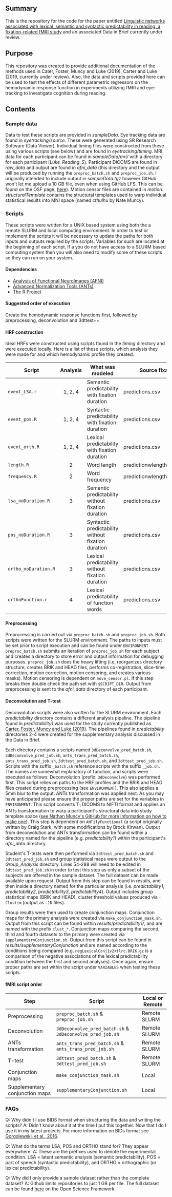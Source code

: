 ## Summary
This is the repository for the code for the paper entitled [Linguistic networks associated with lexical, semantic and syntactic predictability in reading: a fixation-related fMRI study](https://doi.org/10.1016/j.neuroimage.2019.01.018) and an associated Data in Brief currently under review.

## Purpose

This repository was created to provide additional documentation of the methods used in Cater, Foster, Muncy and Luke (2019), Carter and Luke (2019, currently under review). Also, the data and scripts provided here can be used to test the effects of different parametric regressors on the hemodynamic response function in experiments utilizing fMRI and eye-tracking to investigate cognition during reading.

## Contents

### Sample data
Data to test these scripts are provided in *sampleData*. Eye tracking data are found in *eyetracking/source*. These were generated using SR Research Software (Data Viewer). Individual timing files were constructed from these using various scripts (see below) and are found in *eyetracking/timing*. MRI data for each participant can be found in *sampleData/mri/* with a directory for each participant (*Luke_Reading_S*). Participant DICOMS are found in *raw_data* and output are found in *afni_data* (this directory and the output will be produced by running the `preproc_batch.sh` and `preproc_job.sh`. I originally intended to include output in *sampleData.tgz* however GitHub won't let me upload a 10 GB file, even when using GitHub LFS. This can be found on the OSF page, [here](https://osf.io/7csxr)). Motion censor files are contained in *motion*. *structuralTemplate* contains the structural templates used to warp individual statistical results into MNI space (named *cthulhu* by Nate Muncy).

### Scripts
These scripts were written for a UNIX based system using both the a remote SLURM and local computing environment. In order to test or implement the scripts it will be necessary to update the paths for both inputs and outputs required by the scripts. Variables for such are located at the beginning of each script. If a you do not have access to a SLURM based computing system then you will also need to modify some of these scripts so they can run on your system.

#### Dependencies
<ul>
	<li><a href="https://afni.nimh.nih.gov">Analysis of Functional NeuroImages (AFNI)</a></li>
	<li><a href="http://stnava.github.io/ANTs/">Advanced Normalization Tools (ANTs)</a></li>
	<li><a href="https://www.r-project.org">The R Project</a></li>
</ul>

#### Suggested order of execution
Create the hemodynamic response functions first, followed by preprocessing, deconvolution and 3dttest++. 

#### HRF construction
Ideal HRFs were constructed using scripts found in the *timing* directory and were executed locally. Here is a list of these scripts, which analysis they were made for and which hemodynamic profile they created.

| Script | Analysis | What was modeled | Source fixation report |
|--------|:--------:|------------------|------------------------|
| `event_LSA.r` | 1, 2, 4 | Semantic predictability with fixation duration | predictions.csv |
| `event_pos.R` | 1, 2, 4 | Syntactic predictability with fixation duration | predictions.csv |
| `event_orth.R`| 1, 2, 4 | Lexical predictability with fixation duration | predictions.csv |
| `length.R` | 2 | Word length | predictionwlengthandfrequency.csv |
| `frequency.R` | 2 | Word frequency | predictionwlengthandfrequency.csv |
| `lsa_noDuration.R` | 3 | Semantic predictability without fixation duration | predictions.csv |
| `pos_noDuration.R` | 3 | Syntactic predictability without fixation duration | predictions.csv |
| `ortho_noDuration.R` | 3 | Lexical predictability without fixation duration | predictions.csv |
| `orthoFunction.r` | 4 | Lexical predictability of function words | predictions.csv |

#### Preprocessing
Preprocessing is carried out via `preproc_batch.sh` and `preproc_job.sh`. Both scripts were written for the SLURM environment. The paths to inputs must be set prior to script execution and can be found under `ENVIRONMENT`. `preproc_batch.sh` submits an iteration of `preproc_job.sh` for each subject and creates a directory to store error and output information for debugging purposes. `preproc_job.sh` does the heavy lifting (i.e. reorganizes directory structure, creates BRIK and HEAD files, performs co-registration, slice-time correction, motion correction, motion censoring, and creates various masks). Motion censoring is dependent on `move_censor.pl`. If this step breaks then double check the path set with `$SCRIPT_DIR`. Output from preprocessing is sent to the *afni_data* directory of each participant.

#### Deconvolution and T-test
Deconvolution scripts were also written for the SLURM environment. Each *predictability* directory contains a different analysis pipeline. The pipeline found in *predictability1* was used for the study currently published as [Carter, Foster, Muncy and Luke (2019)](https://doi.org/10.1016/j.neuroimage.2019.01.018). The pipelines found in *predictability* directories 2-4 were created for the supplementary analysis discussed in the Data in Brief. 

Each directory contains a scripts named `3dDeconvolve_pred_batch.sh`, `3dDeconvolve_pred_job.sh`, `ants_trans_pred_batch.sh`, `ants_trans_pred_job.sh`, `3dttest_pred_batch.sh`, and `3dttest_pred_job.sh`. Scripts with the suffix `_batch.sh` reference scripts with the suffix `_job.sh`. The names are somewhat explanatory of function, and scripts were executed as follows: Deconvolution (prefix: `3dDeconvolve`) was performed first. This script relies on paths to the HRF profiles and the BRIK and HEAD files created during preprocessing (see `ENVIRONMENT`). This also applies a 5mm blur to the output. ANTs transformation was applied next. As you may have anticipated please ensure the proper paths are set for the variables in `ENVIRONMENT`. This script converts T<sub>1</sub> DICOMS to NIFTI format and applies an ANTs transformation to warp a participant's structural data into study template space ([see Nathan Muncy's GitHub for more information on how to make one](https://github.com/nmuncy/Linguistics)). This step is dependent on `ANTifyFunctional` (a script originally written by Craig Stark, with some modifications by Brock Kirwan). Output from deconvolution and ANTs transformation can be found within a directory named for the pipeline (e.g. *predictability1*) within the participant's *afni_data* directory.

Student's T-tests were then performed via `3dttest_pred_batch.sh` and `3dttest_pred_job.sh` and group statistical maps were output to the *Group_Analysis* directory. Lines 54-288 will need to be edited in `3dttest_pred_job.sh` in order to test this step as only a subset of the subjects are offered in the sample dataset. The full dataset can be made available upon request. Output from this step can be found in *results*, and then inside a directory named for the particular analysis (i.e. *predictability1*, *predictability2*, *predictability3*, *predictability4*). Output includes group statistical maps (BRIK and HEAD), cluster threshold values produced via `-Clustim` (output as `.1D` files).

Group results were then used to create conjunction maps. Conjunction maps for the primary analysis were created via `make_conjunction_mask.sh`. Output from this script can be found within *results/predictability1/*, and are named with the prefix `clust_*`. Conjunction maps comparing the second, third and fourth datasets to the primary were created via `supplementaryConjunction.sh`. Output from this script can be found in *results/supplementaryConjunction* and are named according to the conditions being compared (e.g. `negLexicalConj1v2+tlrc.BRIK.gz` is a comparison of the negative associations of the lexical predictability condition between the first and second analyses). Once again, ensure proper paths are set within the script under `VARIABLES` when testing these scripts.

#### fMRI script order

| Step | Script | Local or Remote |
|------|--------|-----------------|
| Preprocessing | `preproc_batch.sh` & `preproc_job.sh` | Remote SLURM |
| Deconvolution | `3dDeconvolve_pred_batch.sh` & `3dDeconvolve_pred_job.sh` | Remote SLURM |
| ANTs transformation | `ants_trans_pred_batch.sh` & `ants_trans_pred_job.sh` | Remote SLURM |
| T-test | `3dttest_pred_batch.sh` & `3dttest_pred_job.sh` | Remote SLURM |
| Conjunction maps | `make_conjunction_mask.sh` | Local |
| Supplementary conjunction maps | `supplementaryConjunction.sh` | Local |

### FAQs

Q: Why didn't I use BIDS format when structuring the data and writing the scripts?
A: Didn't know about it at the time I put this together. Now that I do I use it in my latest projects. For more information on BIDs format see [Gorgolewski, et al., 2016](https://www.nature.com/articles/sdata201644).

Q: What do the terms LSA, POS and ORTHO stand for? They appear everywhere.
A: These are the prefixes used to denote the experimental condition. LSA = latent semantic analysis (semantic predictability), POS = part of speech (syntactic predictability), and ORTHO = orthographic (or lexical predictability).

Q: Why did I only provide a sample dataset rather than the complete dataset?
A: Github limits repositories to just 1 GB per file. The full dataset can be found [here](https://osf.io/7csxr) on the Open Science Framework.